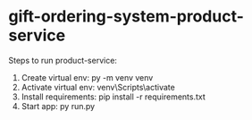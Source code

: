 # gift-ordering-system-product-service

Steps to run product-service:
1. Create virtual env: py -m venv venv
2. Activate virtual env: venv\Scripts\activate
3. Install requirements: pip install -r requirements.txt
4. Start app: py run.py
